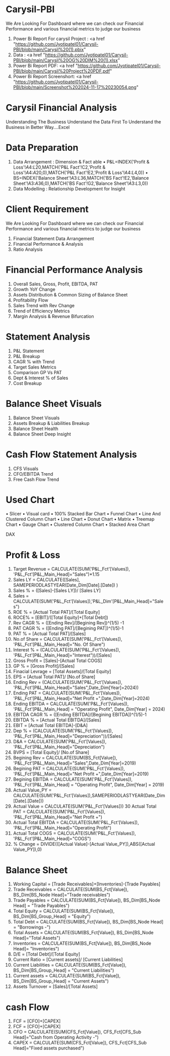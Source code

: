 # Carysil-PBI
We Are Looking For Dashboard where we can check our Financial Performance and various financial metrics to judge our business

1. Power Bi Report For carysil Project : <a href "https://github.com/Jyotipatel01/Carysil-PBI/blob/main/Carysil%20(1).pbix"
2. Data : <a href "https://github.com/Jyotipatel01/Carysil-PBI/blob/main/Carysil%20OG%20DIM%20(1).xlsx"
3. Power Bi Report PDF: <a href "https://github.com/Jyotipatel01/Carysil-PBI/blob/main/Carysil%20Project%20PDF.pdf"
4. Power Bi Report Screenshort: <a href "https://github.com/Jyotipatel01/Carysil-PBI/blob/main/Screenshot%202024-11-17%20230054.png"
   
# Carysil Financial Analysis
Understanding The Business Understand the Data First To Understand the Business in Better Way….Excel

# Data Preparation
1. Data Arrangement : Dimension & Fact able • P&L=INDEX('Profit & Loss'!$A$4:$L$20,MATCH('P&L Fact'!C2,'Profit & Loss'!$A$4:$A$20,0),MATCH('P&L Fact'!E2,'Profit & Loss'!$A$4:$L$4,0)) • BS=INDEX('Balance Sheet'!$A$3:$L$36,MATCH('BS Fact'!E2,'Balance Sheet'!$A$3:$A$36,0),MATCH('BS Fact'!G2,'Balance Sheet'!$A$3:$L$3,0))
2. Data Modelling : Relationship Development for Insight
# Client Requirement
We Are Looking For Dashboard where we can check our Financial Performance and various financial metrics to judge our business

1. Financial Statement Data Arrangement
2. Financial Performance & Analysis
3. Ratio Analysis
# Financial Performance Analysis
1. Overall Sales, Gross, Profit, EBITDA, PAT
2. Growth YoY Change
3. Assets Distribution & Common Sizing of Balance Sheet
4. Profitability Flow
5. Sales Trend with Rev Change
6. Trend of Efficiency Metrics
7. Margin Analysis & Revenue Bifurcation
# Statement Analysis
1. P&L Statement
2. P&L Breakup
3. CAGR % with Trend
4. Target Sales Metrics
5. Comparison GP Vs PAT
6. Dept & Interest % of Sales
7. Cost Breakup
# Balance Sheet Visuals
1. Balance Sheet Visuals
2. Assets Breakup & Liabilities Breakup
3. Balance Sheet Health
4. Balance Sheet Deep Insight
# Cash Flow Statement Analysis
1. CFS Visuals
2. CFO/EBITDA Trend
3. Free Cash Flow Trend
# Used Chart
• Slicer • Visual card • 100% Stacked Bar Chart • Funnel Chart • Line And Clustered Column Chart • Line Chart • Donut Chart • Matrix • Treemap Chart • Gauge Chart • Clustered Column Chart • Stacked Area Chart

DAX
# Profit & Loss
1. Target Revenue = CALCULATE(SUM('P&L_Fct'[Values]), 'P&L_Fct'[P&L_Main_Head]="Sales")*1.15
2. Sales LY = CALCULATE([Sales], SAMEPERIODLASTYEAR(Date_Dim[Date].[Date]) )
3. Sales % = ([Sales]-[Sales LY])/ [Sales LY]
4. Sales = CALCULATE(SUM('P&L_Fct'[Values]),'P&L_Dim'[P&L_Main_Head]="Sales")
5. ROE % = [Actual Total PAT]/[Total Equity]
6. ROCE% = [EBIT]/([Total Equity]+[Total Debt])
7. Rev CAGR % = ([Ending Rev]/[Begining Rev])^(1/5) -1
8. PAT CAGR % = ([Ending PAT]/[Begining PAT])^(1/5)-1
9. PAT % = [Actual Total PAT]/[Sales]
10. No.of Share = CALCULATE(SUM('P&L_Fct'[Values]), 'P&L_Fct'[P&L_Main_Head]="No. Of Share")
11. Interest % = (CALCULATE(SUM('P&L_Fct'[Values]), 'P&L_Fct'[P&L_Main_Head]="Interest"))/[Sales]
12. Gross Profit = [Sales]-[Actual Total COGS]
13. GP % = [Gross Profit]/[Sales]
14. Finacial Levrage = [Total Assets]/[Total Equity]
15. EPS = [Actual Total PAT]/ [No.of Share]
16. Ending Rev = (CALCULATE(SUM('P&L_Fct'[Values]), 'P&L_Fct'[P&L_Main_Head]="Sales",Date_Dim[Year]=2024))
17. Ending PAT = CALCULATE(SUM('P&L_Fct'[Values]), 'P&L_Fct'[P&L_Main_Head]="Net Profit +",Date_Dim[Year]=2024)
18. Ending EBITDA = CALCULATE(SUM('P&L_Fct'[Values]), 'P&L_Fct'[P&L_Main_Head] = "Operating Profit", Date_Dim[Year] = 2024)
19. EBITDA CAGR % = ([Ending EBITDA]/[Begining EBITDA])^(1/5)-1
20. EBITDA % = [Actual Total EBITDA]/[Sales]
21. EBIT = [Actual Total EBITDA]-[D&A]
22. Dep % = (CALCULATE(SUM('P&L_Fct'[Values]), 'P&L_Fct'[P&L_Main_Head]="Depreciation"))/[Sales]
23. D&A = CALCULATE(SUM('P&L_Fct'[Values]), 'P&L_Fct'[P&L_Main_Head]="Depreciation")
24. BVPS = [Total Equity]/ [No.of Share]
25. Begining Rev = CALCULATE(SUM(BS_Fct[Value]), 'P&L_Fct'[P&L_Main_Head]="Sales",Date_Dim[Year]=2019)
26. Begining PAT = CALCULATE(SUM('P&L_Fct'[Values]), 'P&L_Fct'[P&L_Main_Head]="Net Profit +",Date_Dim[Year]=2019)
27. Begining EBITDA = CALCULATE(SUM('P&L_Fct'[Values]), 'P&L_Fct'[P&L_Main_Head] = "Operating Profit", Date_Dim[Year] = 2019)
28. Actual Value_PY = CALCULATE(SUM('P&L_Fct'[Values]),SAMEPERIODLASTYEAR(Date_Dim[Date].[Date]))
29. Actual Value = CALCULATE(SUM('P&L_Fct'[Values])) 30 Actual Total PAT = CALCULATE(SUM('P&L_Fct'[Values]), 'P&L_Fct'[P&L_Main_Head]="Net Profit +")
30. Actual Total EBITDA = CALCULATE(SUM('P&L_Fct'[Values]), 'P&L_Fct'[P&L_Main_Head]="Operating Profit")
31. Actual Total COGS = CALCULATE(SUM('P&L_Fct'[Values]), 'P&L_Fct'[P&L_Main_Head]="COGS")
32. % Change = DIVIDE(([Actual Value]-[Actual Value_PY]),ABS([Actual Value_PY]),0)
# Balance Sheet
1. Working Capital = [Trade Receivables]+[Inventories]-[Trade Payables]
2. Trade Receivables = CALCULATE(SUM(BS_Fct[Value]), BS_Dim[BS_Node Head]="Trade receivables")
3. Trade Payables = CALCULATE(SUM(BS_Fct[Value]), BS_Dim[BS_Node Head] = "Trade Payables")
4. Total Equity = CALCULATE(SUM(BS_Fct[Value]), BS_Dim[BS_Group_Head] = "Equity")
5. Total Debt = CALCULATE(SUM(BS_Fct[Value]), BS_Dim[BS_Node Head] = "Borrowings -")
6. Total Assets = CALCULATE(SUM(BS_Fct[Value]), BS_Dim[BS_Node Head]="Total Assets")
7. Inventories = CALCULATE(SUM(BS_Fct[Value]), BS_Dim[BS_Node Head]= "Inventories")
8. D/E = [Total Debt]/[Total Equity]
9. Current Ratio = [Current assets]/ [Current Liabilities]
10. Current Liabilities = CALCULATE(SUM(BS_Fct[Value]), BS_Dim[BS_Group_Head] = "Current Liabilities")
11. Current assets = CALCULATE(SUM(BS_Fct[Value]), BS_Dim[BS_Group_Head] = "Current Assets")
12. Assets Turnover = [Sales]/[Total Assets]
# cash Flow
1. FCF = [CFO]+[CAPEX]
2. FCF = [CFO]+[CAPEX]
3. CFO = CALCULATE(SUM(CFS_Fct[Value]), CFS_Fct[CFS_Sub Head]="Cash from Operating Activity -")
4. CAPEX = CALCULATE(SUM(CFS_Fct[Value]), CFS_Fct[CFS_Sub Head]="Fixed assets purchased")
